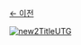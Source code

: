 [← 이전](https://xkfdhr.github.io/page)

[![new2TitleUTG](https://user-images.githubusercontent.com/63099769/78664820-be283d80-790f-11ea-9bd2-3945325b2a1a.png)](https://www.clien.net/service/board/cm_iphonien/14678964)

